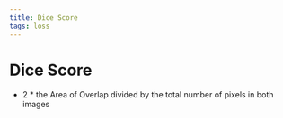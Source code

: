 ```yaml
---
title: Dice Score
tags: loss
---
```


# Dice Score
- 2 * the Area of Overlap divided by the total number of pixels in both images












































